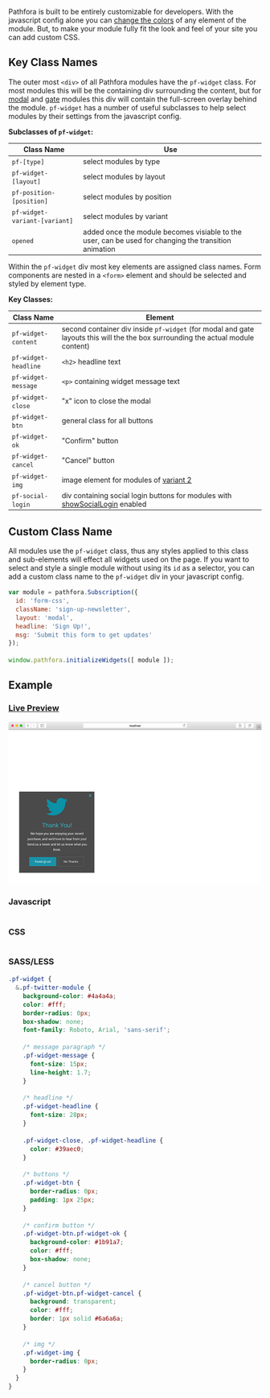 Pathfora is built to be entirely customizable for developers. With the javascript config alone you can [change the colors](/customization/themes.md) of any element of the module. But, to make your module fully fit the look and feel of your site you can add custom CSS.

## Key Class Names

The outer most `<div>` of all Pathfora modules have the `pf-widget` class. For most modules this will be the containing div surrounding the content, but for [modal](/layouts/modal.md) and [gate](/types/gate.md) modules this div will contain the full-screen overlay behind the module. `pf-widget` has a number of useful subclasses to help select modules by their settings from the javascript config.

**Subclasses of `pf-widget`:**

| Class Name | Use |
|---|---|
| `pf-[type]` | select modules by type |
| `pf-widget-[layout]` | select modules by layout |
| `pf-position-[position]` | select modules by position |  
| `pf-widget-variant-[variant]` | select modules by variant |
| `opened` | added once the module becomes visiable to the user, can be used for changing the transition animation |


Within the `pf-widget` div most key elements are assigned class names. Form components are nested in a `<form>` element and should be selected and styled by element type.

**Key Classes:**

| Class Name | Element |
|---|---|
| `pf-widget-content` | second container div inside `pf-widget` (for modal and gate layouts this will the the box surrounding the actual module content) |
| `pf-widget-headline` | `<h2>` headline text |
| `pf-widget-message` | `<p>` containing widget message text |  
| `pf-widget-close` | "x" icon to close the modal |
| `pf-widget-btn` | general class for all buttons |
| `pf-widget-ok` | "Confirm" button |
| `pf-widget-cancel` | "Cancel" button |
| `pf-widget-img` | image element for modules of [variant 2](/layouts/modal.md#variant)
| `pf-social-login` | div containing social login buttons for modules with [showSocialLogin](/types/form.md#showsociallogin) enabled | 


## Custom Class Name

All modules use the `pf-widget` class, thus any styles applied to this class and sub-elements will effect all widgets used on the page. If you want to select and style a single module without using its `id` as a selector, you can add a custom class name to the `pf-widget` div in your javascript config.

```javascript
var module = pathfora.Subscription({
  id: 'form-css',
  className: 'sign-up-newsletter',
  layout: 'modal',
  headline: 'Sign Up!',
  msg: 'Submit this form to get updates'
});

window.pathfora.initializeWidgets([ module ]);
```

## Example

### [Live Preview](../../examples/preview/customization/css/custom.html)

![General Config](../examples/img/customization/css/custom.png)

### Javascript

<pre data-src="../../examples/src/customization/css/custom.js"></pre>


### CSS

<pre data-src="../../examples/src/customization/css/custom.css"></pre>

### SASS/LESS

``` css
.pf-widget {
  &.pf-twitter-module {
    background-color: #4a4a4a;
    color: #fff;
    border-radius: 0px;
    box-shadow: none;
    font-family: Roboto, Arial, 'sans-serif';

    /* message paragraph */
    .pf-widget-message {
      font-size: 15px;
      line-height: 1.7;
    }

    /* headline */
    .pf-widget-headline {
      font-size: 28px;
    }

    .pf-widget-close, .pf-widget-headline {
      color: #39aec0;
    }

    /* buttons */
    .pf-widget-btn {
      border-radius: 0px;
      padding: 1px 25px;
    }

    /* confirm button */
    .pf-widget-btn.pf-widget-ok {
      background-color: #1b91a7;
      color: #fff;
      box-shadow: none;
    }

    /* cancel button */
    .pf-widget-btn.pf-widget-cancel {
      background: transparent;
      color: #fff;
      border: 1px solid #6a6a6a;
    }

    /* img */
    .pf-widget-img {
      border-radius: 0px;
    }
  }
}
```